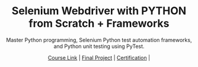 <div align=center>
    <!-- <img src="https://logos-world.net/wp-content/uploads/2021/10/Python-Logo.png" height=180>
    <p> 2023</p> -->
    <h1> Selenium Webdriver with PYTHON from Scratch + Frameworks</h1>
    <p> Master Python programming, Selenium Python test automation frameworks, and Python unit testing using PyTest. </p>

</div>
<div align=center>
    <a href="https://www.udemy.com/course/learn-selenium-automation-in-easy-python-language/">Course Link</a> |
    <a href="">Final Project</a> |
    <a href="https://www.udemy.com/certificate/UC-9624af87-7b6e-445e-8853-5e6ee1594260/">Certification</a> |
</div>
